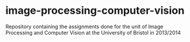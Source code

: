 # image-processing-computer-vision
Repository containing the assignments done for the unit of Image Processing and Computer Vision at the University of Bristol in 2013/2014
